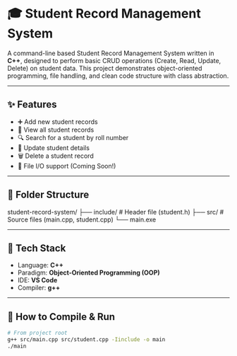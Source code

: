 
# 🎓 Student Record Management System

A command-line based Student Record Management System written in **C++**, designed to perform basic CRUD operations (Create, Read, Update, Delete) on student data. This project demonstrates object-oriented programming, file handling, and clean code structure with class abstraction.

---

## ✨ Features

- ➕ Add new student records
- 📄 View all student records
- 🔍 Search for a student by roll number
- 📝 Update student details
- 🗑️ Delete a student record
- 💾 File I/O support (Coming Soon!)

---

## 📁 Folder Structure
student-record-system/ ├── include/ # Header file (student.h) ├── src/ # Source files (main.cpp, student.cpp) └── main.exe

---

## 🔧 Tech Stack

- Language: **C++**
- Paradigm: **Object-Oriented Programming (OOP)**
- IDE: **VS Code**
- Compiler: **g++**

---

## 🚀 How to Compile & Run

```bash
# From project root
g++ src/main.cpp src/student.cpp -Iinclude -o main
./main


